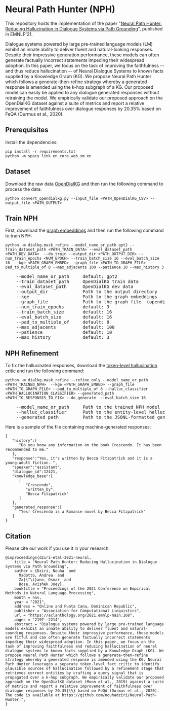 # Neural Path Hunter (NPH)

This repository hosts the implementation of the paper "[Neural Path Hunter: Reducing Hallucination in Dialogue Systems via
Path Grounding](https://aclanthology.org/2021.emnlp-main.168.pdf)", published in EMNLP'21.

Dialogue systems powered by large pre-trained language models (LM) exhibit an innate ability to deliver fluent and natural-looking responses.
Despite their impressive generation performance, these models can often generate factually incorrect statements impeding their widespread adoption.
In this paper, we focus on the task of improving the faithfulness -- and thus reduce hallucination -- of Neural Dialogue Systems to known facts supplied by a Knowledge Graph (KG). 
We propose Neural Path Hunter which follows a generate-then-refine strategy whereby a generated response is amended using the k-hop subgraph of a KG. 
Our proposed model can easily be applied to any dialogue generated responses without retraining the model. We empirically validate our proposed approach on the OpenDialKG dataset against a suite of metrics and report a relative improvement of faithfulness over dialogue responses by 20.35% based on FeQA (Durmus et al., 2020).

## Prerequisites

Install the dependencies:
```
pip install -r requirements.txt
python -m spacy link en_core_web_sm en
```

## Dataset
Download the raw data [OpenDialKG](https://github.com/facebookresearch/opendialkg) and then run the following command to process the data:

```
python convert_opendialkg.py --input_file <PATH_OpenDialKG_CSV> --output_file <PATH_OUTPUT>
 ```
 
## Train NPH
First, download the [graph embeddings](https://drive.google.com/drive/folders/1KzjCq0-8K1pqi1TFfsEC3iKiaK-2oL1I?usp=sharing)
and then run the following command to train NPH:
```
python -m dialkg.mask_refine --model_name_or_path gpt2 --train_dataset_path <PATH_TRAIN_DATA> --eval_dataset_path <PATH_DEV_DATA>  --do_train --output_dir <PATH_OUTPUT_DIR> --num_train_epochs <NUM_EPOCH> --train_batch_size 16 --eval_batch_size 16  --kge <PATH_GRAPH_EMBED> --graph_file <PATH_TO_GRAPH_FILE> --pad_to_multiple_of 8 --max_adjacents 100 --patience 10 --max_history 3
```

<pre>
    --model_name_or_path     default: gpt2
    --train_dataset_path     OpenDialKG train data
    --eval_dataset_path      OpenDialKG dev data
    --output_dir             Path to the output directory
    --kge                    Path to the graph embeddings
    --graph_file             Path to the graph file  (opendialkg_triples.txt)
    --num_train_epochs       default: 3
    --train_batch_size       default: 16
    --eval_batch_size        default: 16
    --pad_to_multiple_of     default: 8
    --max_adjacents          default: 100
    --patience               default: 10
    --max_history            default: 3      
</pre>

## NPH Refinement
To fix the hallucinated responses,  download the [token-level hallucination critic](https://drive.google.com/file/d/1OKOH_T0eYKT7ZPid6nwwRrzFQfzE7_Mz/view?usp=sharing) and run the following command:
```
python -m dialkg.mask_refine --refine_only --model_name_or_path <PATH_TRAINED_NPH>  --kge <PATH_GRAPH_EMBED> --graph_file <PATH_TO_GRAPH_FILE> --pad_to_multiple_of 8 --halluc_classifier <PATH_HALLUCINATION_CLASSIFIER> --generated_path <PATH_TO_RESPONSES_TO_FIX> --do_generate  --eval_batch_size 16 
```

<pre>
    --model_name_or_path     Path to the trained NPH model
    --halluc_classifier      Path to the entity-level hallucination classifier
    --generated_path         Path to the JSONL-formatted generated responses which we aim to refine
</pre>

Here is a sample of the file containing machine-generated responses:
```
{
   "history":[
      "Do you know any information on the book Crescendo. It has been recommended to me."
   ],
   "response":"Yes, it's written by Becca Fitzpatrick and it is a young-adult fiction. ",
   "speaker":"assistant",
   "dialogue_id":12421,
   "knowledge_base":[
      [
         "Crescendo",
         "written_by",
         "Becca Fitzpatrick"
      ]
   ],
   "generated_response":[
      "Yes! Crescendo is a Romance novel by Becca Fitzpatrick"
   ]
}
```

## Citation
Please cite our work if you use it in your research:
```angular2html
@inproceedings{dziri-etal-2021-neural,
    title = "Neural Path Hunter: Reducing Hallucination in Dialogue Systems via Path Grounding",
    author = {Dziri, Nouha  and
      Madotto, Andrea  and
      Za{\"\i}ane, Osmar  and
      Bose, Avishek Joey},
    booktitle = "Proceedings of the 2021 Conference on Empirical Methods in Natural Language Processing",
    month = nov,
    year = "2021",
    address = "Online and Punta Cana, Dominican Republic",
    publisher = "Association for Computational Linguistics",
    url = "https://aclanthology.org/2021.emnlp-main.168",
    pages = "2197--2214",
    abstract = "Dialogue systems powered by large pre-trained language models exhibit an innate ability to deliver fluent and natural-sounding responses. Despite their impressive performance, these models are fitful and can often generate factually incorrect statements impeding their widespread adoption. In this paper, we focus on the task of improving faithfulness and reducing hallucination of neural dialogue systems to known facts supplied by a Knowledge Graph (KG). We propose Neural Path Hunter which follows a generate-then-refine strategy whereby a generated response is amended using the KG. Neural Path Hunter leverages a separate token-level fact critic to identify plausible sources of hallucination followed by a refinement stage that retrieves correct entities by crafting a query signal that is propagated over a k-hop subgraph. We empirically validate our proposed approach on the OpenDialKG dataset (Moon et al., 2019) against a suite of metrics and report a relative improvement of faithfulness over dialogue responses by 20.35{\%} based on FeQA (Durmus et al., 2020). The code is available at https://github.com/nouhadziri/Neural-Path-Hunter.",
}

```


